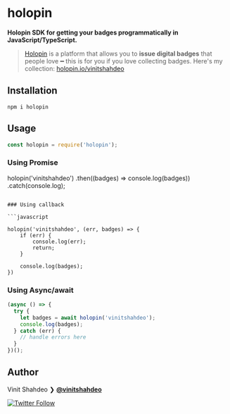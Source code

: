 # holopin

**Holopin SDK for getting your badges programmatically in JavaScript/TypeScript.**

> [Holopin](https://www.holopin.io/) is a platform that allows you to **issue digital badges** that people love ━ this is for you if you love collecting badges. Here's my collection: [holopin.io/vinitshahdeo](https://www.holopin.io/vinitshahdeo)

## Installation

```
npm i holopin
```

## Usage


```javascript
const holopin = require('holopin');
```

### Using Promise

holopin('vinitshahdeo')
    .then((badges) => console.log(badges))
    .catch(console.log);
```

### Using callback

```javascript

holopin('vinitshahdeo', (err, badges) => {
    if (err) {
        console.log(err);
        return;
    }

    console.log(badges);
})

```

### Using Async/await

```javascript
(async () => {
  try {
    let badges = await holopin('vinitshahdeo');
    console.log(badges);
  } catch (err) {
    // handle errors here
  }
})();
```

## Author

Vinit Shahdeo ❯ **[@vinitshahdeo](https://github.com/vinitshahdeo)**

[![Twitter Follow](https://img.shields.io/twitter/follow/Vinit_Shahdeo.svg?style=social)](https://twitter.com/Vinit_Shahdeo)
